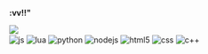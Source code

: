  **:vv!!"**
 
<div class="container">
  <img class = "image" src="https://media.discordapp.net/attachments/916180407257546756/917202575915356220/DQOpkRuXcAAV_Bb.png"></img>
<div style="display: inline_block">
  <img align="center" alt="js" src="https://img.shields.io/badge/JavaScript-20232A?style=for-the-badge&logo=JAVASCRIPT&logoColor=black" />
  <img align="center" alt="lua" src="https://img.shields.io/badge/Lua-20232A?style=for-the-badge&logo=LUA&logoColor=black" />
  <img align="center" alt="python" src="https://img.shields.io/badge/Python-20232A?style=for-the-badge&logo=PYTHON&logoColor=black" />
  <img align="center" alt="nodejs" src="https://img.shields.io/badge/Node.js-20232A?style=for-the-badge&logo=NODE.JS&logoColor=black" />
  <img align="center" alt="html5" src="https://img.shields.io/badge/HTML5-20232A?style=for-the-badge&logo=HTML%&logoColor=black" />
  <img align="center" alt="css" src="https://img.shields.io/badge/CSS3-20232A?style=for-the-badge&logo=CSS#&logoColor=black" />
   <img align="center" alt="c++" src="https://img.shields.io/badge/cplusplus-20232A?style=for-the-badge&logo=C++&logoColor=black" />
</div><br/>
</div>
